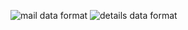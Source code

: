 ![mail data format](https://github.com/user-attachments/assets/028d31c0-acfa-4c1d-a2d6-9c4c82dccf7c)
![details data format](https://github.com/user-attachments/assets/adfff166-d494-4f42-96c0-7fe74468bcd9)
